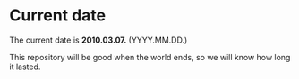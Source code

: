 # Current date

The current date is **2010.03.07.** (YYYY.MM.DD.)

This repository will be good when the world ends, so we will know how long it lasted.